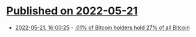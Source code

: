 # [Published on 2022-05-21](index.md)

* [2022-05-21, 16:00:25](https://news.ycombinator.com/item?id=31459012) - [.01% of Bitcoin holders hold 27% of all Bitcoin](https://twitter.com/MorePerfectUS/status/1527661935054962688)
